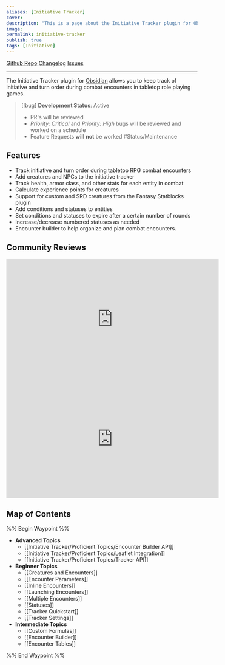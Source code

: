 ```yaml
---
aliases: [Initiative Tracker]
cover: 
description: "This is a page about the Initiative Tracker plugin for Obsidian, a tool used to manage initiative and turn order during combat encounters in tabletop role playing games."
image: 
permalink: initiative-tracker
publish: true
tags: [Initiative]
---
```


[Github Repo](https://github.com/valentine195/initiative-tracker "Repo") [Changelog](https://github.com/valentine195/initiative-tracker/blob/master/CHANGELOG.md "Changelog") [Issues](https://github.com/valentine195/initiative-tracker/issues?q=is%3Aissue+is%3Aopen+sort%3Aupdated-desc" "Issues")

---

The Initiative Tracker plugin for [Obsidian](https://obsidian.md/) allows you to keep track of initiative and turn order during combat encounters in tabletop role playing games. 


> [!bug] **Development Status**: Active
> - PR's will be reviewed
> - *Priority: Critical* and *Priority: High* bugs will be reviewed and worked on a schedule
> - Feature Requests **will not** be worked
> #Status/Maintenance 

## Features

-   Track initiative and turn order during tabletop RPG combat encounters
-   Add creatures and NPCs to the initiative tracker
-   Track health, armor class, and other stats for each entity in combat
-   Calculate experience points for creatures
-   Support for custom and SRD creatures from the Fantasy Statblocks plugin
-   Add conditions and statuses to entities
-   Set conditions and statuses to expire after a certain number of rounds
-   Increase/decrease numbered statuses as needed
-   Encounter builder to help organize and plan combat encounters.

## Community Reviews

<div class="#pretty-vid">
<iframe width="560" height="315" src="https://www.youtube.com/embed/wlt5lUvZv8U?start=125" title="YouTube video player" frameborder="0" allow="accelerometer; autoplay; clipboard-write; encrypted-media; gyroscope; picture-in-picture; web-share" allowfullscreen></iframe>

<iframe width="560" height="315" src="https://www.youtube-nocookie.com/embed/yXBemgZWdr8" title="YouTube video player" frameborder="0" allow="accelerometer; autoplay; clipboard-write; encrypted-media; gyroscope; picture-in-picture; web-share" allowfullscreen></iframe>
</div>

## Map of Contents

%% Begin Waypoint %%
- **Advanced Topics**
	- [[Initiative Tracker/Proficient Topics/Encounter Builder API]]
	- [[Initiative Tracker/Proficient Topics/Leaflet Integration]]
	- [[Initiative Tracker/Proficient Topics/Tracker API]]
- **Beginner Topics**
	- [[Creatures and Encounters]]
	- [[Encounter Parameters]]
	- [[Inline Encounters]]
	- [[Launching Encounters]]
	- [[Multiple Encounters]]
	- [[Statuses]]
	- [[Tracker Quickstart]]
	- [[Tracker Settings]]
- **Intermediate Topics**
	- [[Custom Formulas]]
	- [[Encounter Builder]]
	- [[Encounter Tables]]

%% End Waypoint %%